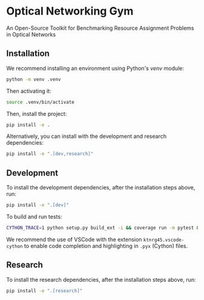 # Optical Networking Gym
An Open-Source Toolkit for Benchmarking Resource Assignment Problems in Optical Networks

## Installation

We recommend installing an environment using Python's *venv* module:

```bash
python -m venv .venv
```

Then activating it:

```bash
source .venv/bin/activate
```

Then, install the project:

```bash
pip install -e .
```

Alternatively, you can install with the development and research dependencies:

```bash
pip install -e ".[dev,research]"
```

<!-- Then, installing the necessary build tools:

```bash
pip install -U pip setuptools Cython numpy
```

Then, it is time to build the package:

```bash
python setup.py build_ext -i
```

Finally, we need to install the package: -->


## Development

To install the development dependencies, after the installation steps above, run:

```bash
pip install -e ".[dev]"
```

To build and run tests:

```bash
CYTHON_TRACE=1 python setup.py build_ext -i && coverage run -m pytest && coverage report
```

We recommend the use of VSCode with the extension `ktnrg45.vscode-cython` to enable code completion and highlighting in `.pyx` (Cython) files.

## Research

To install the research dependencies, after the installation steps above, run:

```bash
pip install -e ".[research]"
```
